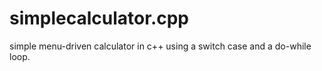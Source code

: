 # simplecalculator.cpp
simple menu-driven calculator in c++ using a switch case and a do-while loop.
